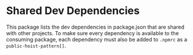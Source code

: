 # Shared Dev Dependencies

This package lists the dev dependencies in package.json that are shared with other projects.
To make sure every dependency is available to the consuming package, each dependency must also be added to `.npmrc` as a `public-hoist-pattern[]`.